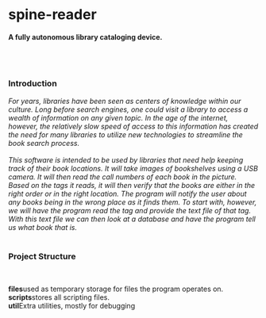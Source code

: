 # spine-reader
<h4>A fully autonomous library cataloging device.</h4><br><br>
<h3>Introduction</h3>
<i>
For years, libraries have been seen as centers of knowledge within our culture. Long before search engines, one could visit a library to access a wealth of information on any given topic.  In the age of the internet, however, the relatively slow speed of access to this information has created the need for many libraries to utilize new technologies to streamline the book search process.
<br><br>
This software is intended to be used by libraries that need help keeping track of their book locations.  It will take images of bookshelves using a USB camera. It will then read the call numbers of each book in the picture. Based on the tags it reads, it will then verify that the books are either in the right order or in the right location. The program will notify the user about any books being in the wrong place as it finds them. To start with, however, we will have the program read the tag and provide the text file of that tag. With this text file we can then look at a database and have the program tell us what book that is.
</i>
<br><br><h3>Project Structure</h3><br>

<b>files</b>used as temporary storage for files the program operates on.<br>
<b>scripts</b>stores all scripting files.<br>
<b>util</b>Extra utilities, mostly for debugging<br>
